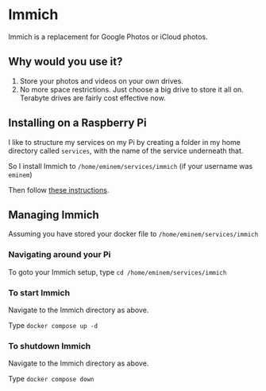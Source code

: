 # Immich

Immich is a replacement for Google Photos or iCloud photos.

## Why would you use it?

1. Store your photos and videos on your own drives.
2. No more space restrictions. Just choose a big drive to store it all on. Terabyte drives are fairly cost effective now.

## Installing on a Raspberry Pi

I like to structure my services on my Pi by creating a folder in my home directory called `services`, with the name of the service underneath that.

So I install Immich to `/home/eminem/services/immich` (if your username was `eminem`)

Then follow [these instructions](https://docs.immich.app/install/docker-compose/).

## Managing Immich

Assuming you have stored your docker file to `/home/eminem/services/immich`

### Navigating around your Pi

To goto your Immich setup, type `cd /home/eminem/services/immich`

### To start Immich

Navigate to the Immich directory as above.

Type `docker compose up -d`

### To shutdown Immich

Navigate to the Immich directory as above.

Type `docker compose down`
